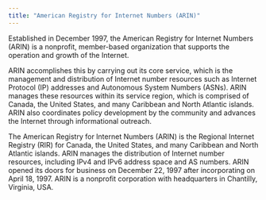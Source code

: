 ```yaml
---
title: "American Registry for Internet Numbers (ARIN)"
---
```


Established in December 1997, the American Registry for Internet Numbers (ARIN) is a nonprofit, member-based organization that supports the operation and growth of the Internet.

ARIN accomplishes this by carrying out its core service, which is the management and distribution of Internet number resources such as Internet Protocol (IP) addresses and Autonomous System Numbers (ASNs). ARIN manages these resources within its service region, which is comprised of Canada, the United States, and many Caribbean and North Atlantic islands. ARIN also coordinates policy development by the community and advances the Internet through informational outreach.

The American Registry for Internet Numbers (ARIN) is the Regional Internet Registry (RIR) for Canada, the United States, and many Caribbean and North Atlantic islands. ARIN manages the distribution of Internet number resources, including IPv4 and IPv6 address space and AS numbers. ARIN opened its doors for business on December 22, 1997 after incorporating on April 18, 1997. ARIN is a nonprofit corporation with headquarters in Chantilly, Virginia, USA.

